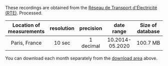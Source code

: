 These recordings are obtained from the [Réseau de Transport d'Électricité (RTE)](https://clients.rte-france.com/lang/an/visiteurs/vie/vie_frequence.jsp). Processed.


| Location of measurements | resolution | precision |   date range    | Size of database |
| :----------------------: | :--------: | :-------: | :-------------: | :--------------: |
|            Paris, France |   10 sec   | 1 decimal | 10.2014-05.2020 |     100.7 MB     |

You can download each month separately from the <a href="#downloadTablesContainer">download area</a> above.
